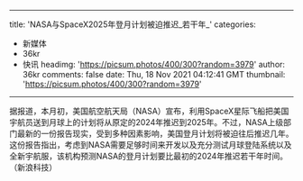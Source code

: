 
---
title: 'NASA与SpaceX2025年登月计划被迫推迟_若干年_'
categories: 
 - 新媒体
 - 36kr
 - 快讯
headimg: 'https://picsum.photos/400/300?random=3979'
author: 36kr
comments: false
date: Thu, 18 Nov 2021 04:12:41 GMT
thumbnail: 'https://picsum.photos/400/300?random=3979'
---

<div>   
据报道，本月初，美国航空航天局（NASA）宣布，利用SpaceX星际飞船把美国宇航员送到月球上的计划将从原定的2024年推迟到2025年。不过，NASA上级部门最新的一份报告现实，受到多种因素影响，美国登月计划将被迫往后推迟几年。这份报告指出，考虑到NASA需要足够时间来开发以及充分测试月球登陆系统以及全新宇航服，该机构预测NASA的登月计划要比最初的2024年推迟若干年时间。（新浪科技）  
</div>
            